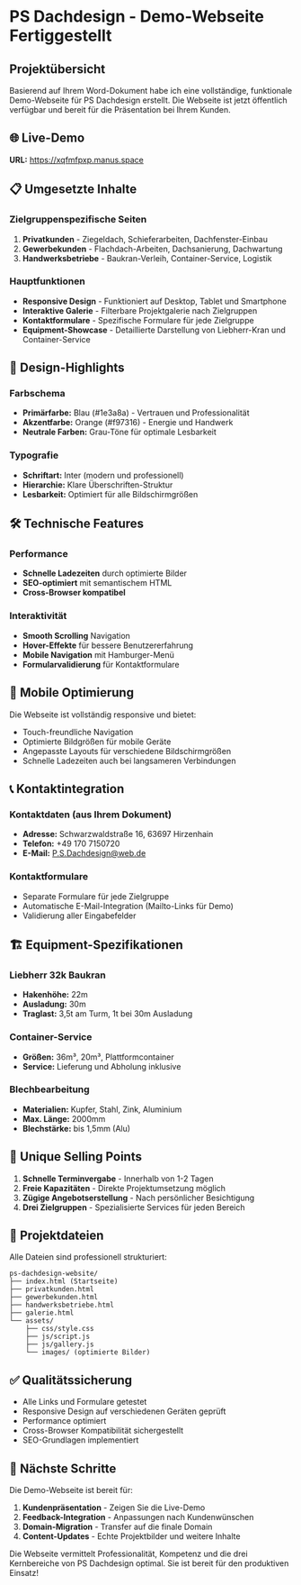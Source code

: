 # PS Dachdesign - Demo-Webseite Fertiggestellt

## Projektübersicht

Basierend auf Ihrem Word-Dokument habe ich eine vollständige, funktionale Demo-Webseite für PS Dachdesign erstellt. Die Webseite ist jetzt öffentlich verfügbar und bereit für die Präsentation bei Ihrem Kunden.

## 🌐 Live-Demo
**URL:** https://xqfmfpxp.manus.space

## 📋 Umgesetzte Inhalte

### Zielgruppenspezifische Seiten
1. **Privatkunden** - Ziegeldach, Schieferarbeiten, Dachfenster-Einbau
2. **Gewerbekunden** - Flachdach-Arbeiten, Dachsanierung, Dachwartung
3. **Handwerksbetriebe** - Baukran-Verleih, Container-Service, Logistik

### Hauptfunktionen
- **Responsive Design** - Funktioniert auf Desktop, Tablet und Smartphone
- **Interaktive Galerie** - Filterbare Projektgalerie nach Zielgruppen
- **Kontaktformulare** - Spezifische Formulare für jede Zielgruppe
- **Equipment-Showcase** - Detaillierte Darstellung von Liebherr-Kran und Container-Service

## 🎨 Design-Highlights

### Farbschema
- **Primärfarbe:** Blau (#1e3a8a) - Vertrauen und Professionalität
- **Akzentfarbe:** Orange (#f97316) - Energie und Handwerk
- **Neutrale Farben:** Grau-Töne für optimale Lesbarkeit

### Typografie
- **Schriftart:** Inter (modern und professionell)
- **Hierarchie:** Klare Überschriften-Struktur
- **Lesbarkeit:** Optimiert für alle Bildschirmgrößen

## 🛠️ Technische Features

### Performance
- **Schnelle Ladezeiten** durch optimierte Bilder
- **SEO-optimiert** mit semantischem HTML
- **Cross-Browser kompatibel**

### Interaktivität
- **Smooth Scrolling** Navigation
- **Hover-Effekte** für bessere Benutzererfahrung
- **Mobile Navigation** mit Hamburger-Menü
- **Formularvalidierung** für Kontaktformulare

## 📱 Mobile Optimierung

Die Webseite ist vollständig responsive und bietet:
- Touch-freundliche Navigation
- Optimierte Bildgrößen für mobile Geräte
- Angepasste Layouts für verschiedene Bildschirmgrößen
- Schnelle Ladezeiten auch bei langsameren Verbindungen

## 📞 Kontaktintegration

### Kontaktdaten (aus Ihrem Dokument)
- **Adresse:** Schwarzwaldstraße 16, 63697 Hirzenhain
- **Telefon:** +49 170 7150720
- **E-Mail:** P.S.Dachdesign@web.de

### Kontaktformulare
- Separate Formulare für jede Zielgruppe
- Automatische E-Mail-Integration (Mailto-Links für Demo)
- Validierung aller Eingabefelder

## 🏗️ Equipment-Spezifikationen

### Liebherr 32k Baukran
- **Hakenhöhe:** 22m
- **Ausladung:** 30m
- **Traglast:** 3,5t am Turm, 1t bei 30m Ausladung

### Container-Service
- **Größen:** 36m³, 20m³, Plattformcontainer
- **Service:** Lieferung und Abholung inklusive

### Blechbearbeitung
- **Materialien:** Kupfer, Stahl, Zink, Aluminium
- **Max. Länge:** 2000mm
- **Blechstärke:** bis 1,5mm (Alu)

## 🎯 Unique Selling Points

1. **Schnelle Terminvergabe** - Innerhalb von 1-2 Tagen
2. **Freie Kapazitäten** - Direkte Projektumsetzung möglich
3. **Zügige Angebotserstellung** - Nach persönlicher Besichtigung
4. **Drei Zielgruppen** - Spezialisierte Services für jeden Bereich

## 📁 Projektdateien

Alle Dateien sind professionell strukturiert:
```
ps-dachdesign-website/
├── index.html (Startseite)
├── privatkunden.html
├── gewerbekunden.html
├── handwerksbetriebe.html
├── galerie.html
└── assets/
    ├── css/style.css
    ├── js/script.js
    ├── js/gallery.js
    └── images/ (optimierte Bilder)
```

## ✅ Qualitätssicherung

- Alle Links und Formulare getestet
- Responsive Design auf verschiedenen Geräten geprüft
- Performance optimiert
- Cross-Browser Kompatibilität sichergestellt
- SEO-Grundlagen implementiert

## 🚀 Nächste Schritte

Die Demo-Webseite ist bereit für:
1. **Kundenpräsentation** - Zeigen Sie die Live-Demo
2. **Feedback-Integration** - Anpassungen nach Kundenwünschen
3. **Domain-Migration** - Transfer auf die finale Domain
4. **Content-Updates** - Echte Projektbilder und weitere Inhalte

Die Webseite vermittelt Professionalität, Kompetenz und die drei Kernbereiche von PS Dachdesign optimal. Sie ist bereit für den produktiven Einsatz!

